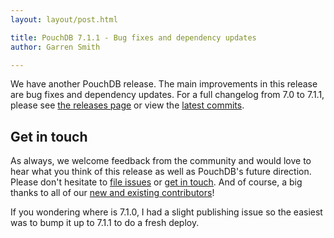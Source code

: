 ```yaml
---
layout: layout/post.html

title: PouchDB 7.1.1 - Bug fixes and dependency updates
author: Garren Smith

---
```


We have another PouchDB release. The main improvements in this release are bug fixes and dependency updates.
For a full changelog from 7.0 to 7.1.1, please see [the releases page](https://github.com/pouchdb/pouchdb/releases) or view the [latest commits](https://github.com/pouchdb/pouchdb/compare/7.0.0...7.1.1).


## Get in touch

As always, we welcome feedback from the community and would love to hear what you think of this release as well as PouchDB's future direction. Please don't hesitate to [file issues](https://github.com/pouchdb/pouchdb/issues) or [get in touch](https://github.com/pouchdb/pouchdb/blob/master/CONTRIBUTING.md#get-in-touch). And of course, a big thanks to all of our [new and existing contributors](https://github.com/pouchdb/pouchdb/graphs/contributors)!

If you wondering where is 7.1.0, I had a slight publishing issue so the easiest was to bump it up to 7.1.1 to do a fresh deploy.

